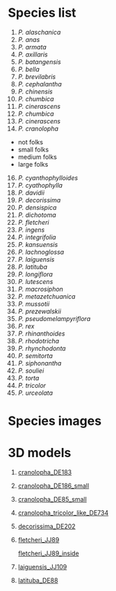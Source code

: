 # Species list
1. *P. alaschanica*
2. *P. anas*
3. *P. armata*
4. *P. axillaris*
5. *P. batangensis*
6. *P. bella*
7. *P. brevilabris*
8. *P. cephalantha*
9. *P. chinensis*
10. *P. chumbica*
11. *P. cinerascens*
12. *P. chumbica*
13. *P. cinerascens*
14. *P. cranolopha* 
- not folks
- small folks
- medium folks
- large folks
16. *P. cyanthophylloides*
17. *P. cyathophylla*
18. *P. davidii*
19. *P. decorissima*
20. *P. densispica*
21. *P. dichotoma*
22. *P. fletcheri*
23. *P. ingens*
24. *P. integrifolia*
25. *P. kansuensis*
26. *P. lachnoglossa*
27. *P. laiguensis*
28. *P. latituba*
29. *P. longiflora*
30. *P. lutescens*
31. *P. macrosiphon*
32. *P. metazetchuanica*
33. *P. mussotii*
34. *P. prezewalskii*
35. *P. pseudomelampyriflora*
36. *P. rex*
37. *P. rhinanthoides*
38. *P. rhodotricha*
39. *P. rhynchodonta*
40. *P. semitorta*
41. *P. siphonantha*
42. *P. souliei*
43. *P. torta*
44. *P. tricolor*
45. *P. urceolata*




# Species images





# 3D models

1. [cranolopha_DE183](https://3dviewer.net#model=https://raw.githubusercontent.com/yuemeanshappy/photogram_yue/main/3D%20models/cranolopha_DE183.ply)

2. [cranolopha_DE186_small](https://3dviewer.net#model=https://raw.githubusercontent.com/yuemeanshappy/photogram_yue/main/3D%20models/cranolopha_DE186_small.ply)

3. [cranolopha_DE85_small](https://3dviewer.net#model=https://raw.githubusercontent.com/yuemeanshappy/photogram_yue/main/3D%20models/cranolopha_DE85_small.ply)

4. [cranolopha_tricolor_like_DE734](https://3dviewer.net#model=https://raw.githubusercontent.com/yuemeanshappy/photogram_yue/main/3D%20models/cranolopha_tricolor_like_DE734.ply)

5. [decorissima_DE202](https://3dviewer.net#model=https://raw.githubusercontent.com/yuemeanshappy/photogram_yue/main/3D%20models/decorissima_DE202.ply)

6. [fletcheri_JJ89](https://3dviewer.net#model=https://raw.githubusercontent.com/yuemeanshappy/photogram_yue/main/3D%20models/fletcheri_JJ89.ply)

   [fletcheri_JJ89_inside](https://3dviewer.net#model=https://raw.githubusercontent.com/yuemeanshappy/photogram_yue/main/3D%20models/fletcheri_JJ89_inside.ply)

7. [laiguensis_JJ109](https://3dviewer.net#model=https://raw.githubusercontent.com/yuemeanshappy/photogram_yue/main/3D%20models/laiguensis_JJ109.ply)

8. [latituba_DE88](https://3dviewer.net/#model=https://github.com/yuemeanshappy/photogram_yue/blob/main/3D%20models/latituba_DE88.ply)
